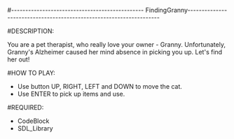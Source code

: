 #----------------------------------------------- FindingGranny--------------------------------------------------------------------

#DESCRIPTION:

You are a pet therapist, who really love your owner - Granny. Unfortunately, Granny's Alzheimer caused her mind absence in picking you up. Let's find her out!

#HOW TO PLAY:

- Use button UP, RIGHT, LEFT and DOWN to move the cat.
- Use ENTER to pick up items and use.

#REQUIRED:
- CodeBlock
- SDL_Library
